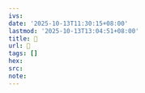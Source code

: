 ```yaml
---
ivs:
date: '2025-10-13T11:30:15+08:00'
lastmod: '2025-10-13T13:04:51+08:00'
title: 󰥂
url: 󰥂
tags: []
hex: 
src:
note:
---
```

